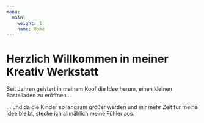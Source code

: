 ```yaml
---
menu:
  main:
    weight: 1
    name: Home
---
```


# Herzlich Willkommen in meiner Kreativ Werkstatt

Seit Jahren geistert in meinem Kopf die Idee herum, 
einen kleinen Bastelladen zu eröffnen…

… und da die Kinder so langsam größer werden 
und mir mehr Zeit für meine Idee bleibt,
stecke ich allmählich meine Fühler aus.
